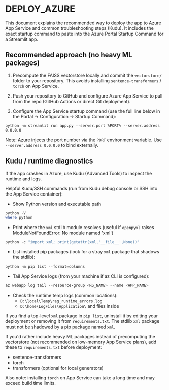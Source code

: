 DEPLOY_AZURE
============

This document explains the recommended way to deploy the app to Azure App Service and common troubleshooting steps (Kudu). It includes the exact startup command to paste into the Azure Portal Startup Command for a Streamlit app.

Recommended approach (no heavy ML packages)
-------------------------------------------
1) Precompute the FAISS vectorstore locally and commit the `vectorstore/` folder to your repository. This avoids installing `sentence-transformers` / `torch` on App Service.

2) Push your repository to GitHub and configure Azure App Service to pull from the repo (GitHub Actions or direct Git deployment).

3) Configure the App Service startup command (use the full line below in the Portal -> Configuration -> Startup Command):

```text
python -m streamlit run app.py --server.port %PORT% --server.address 0.0.0.0
```

Note: Azure injects the port number via the `PORT` environment variable. Use `--server.address 0.0.0.0` to bind externally.

Kudu / runtime diagnostics
--------------------------
If the app crashes in Azure, use Kudu (Advanced Tools) to inspect the runtime and logs.

Helpful Kudu/SSH commands (run from Kudu debug console or SSH into the App Service container):

- Show Python version and executable path

```powershell
python -V
where python
```

- Print where the `xml` stdlib module resolves (useful if `openpyxl` raises ModuleNotFoundError: No module named 'xml')

```powershell
python -c "import xml; print(getattr(xml,'__file__',None))"
```

- List installed pip packages (look for a stray `xml` package that shadows the stdlib):

```powershell
python -m pip list --format=columns
```

- Tail App Service logs (from your machine if az CLI is configured):

```powershell
az webapp log tail --resource-group <RG_NAME> --name <APP_NAME>
```

- Check the runtime temp logs (common locations):
  - `D:\local\Temp\rag_runtime_errors.log`
  - `D:\home\LogFiles\Application\` and files inside

If you find a top-level `xml` package in `pip list`, uninstall it by editing your deployment or removing it from `requirements.txt`. The stdlib `xml` package must not be shadowed by a pip package named `xml`.

If you'd rather include heavy ML packages instead of precomputing the vectorstore (not recommended on low-memory App Service plans), add these to `requirements.txt` before deployment:

- sentence-transformers
- torch
- transformers (optional for local generators)

Also note: installing `torch` on App Service can take a long time and may exceed build time limits.

